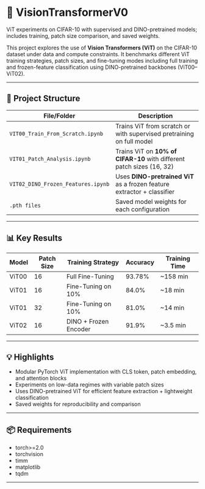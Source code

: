 # 🚀 VisionTransformerV0
ViT experiments on CIFAR-10 with supervised and DINO-pretrained models; includes training, patch size comparison, and saved weights.

This project explores the use of **Vision Transformers (ViT)** on the CIFAR-10 dataset under data and compute constraints. It benchmarks different ViT training strategies, patch sizes, and fine-tuning modes including full training and frozen-feature classification using DINO-pretrained backbones (ViT00–ViT02).

---

## 📂 Project Structure

| File/Folder                          | Description                                                              |
|-------------------------------------|--------------------------------------------------------------------------|
| `VIT00_Train_From_Scratch.ipynb`    | Trains ViT from scratch or with supervised pretraining on full model     |
| `VIT01_Patch_Analysis.ipynb`        | Trains ViT on **10% of CIFAR-10** with different patch sizes (16, 32)    |
| `VIT02_DINO_Frozen_Features.ipynb`  | Uses **DINO-pretrained ViT** as a frozen feature extractor + classifier  |
| `.pth files`                        | Saved model weights for each configuration                               |

---

## 📊 Key Results

| Model  | Patch Size | Training Strategy        | Accuracy | Training Time |
|--------|------------|--------------------------|----------|----------------|
| ViT00  | 16         | Full Fine-Tuning         | 93.78%   | ~158 min       |
| ViT01  | 16         | Fine-Tuning on 10%       | 84.0%    | ~18 min         |
| ViT01  | 32         | Fine-Tuning on 10%       | 81.0%    | ~14 min       |
| ViT02  | 16         | DINO + Frozen Encoder    | 91.9%    | ~3.5 min       |

---

## 💡 Highlights

- Modular PyTorch ViT implementation with CLS token, patch embedding, and attention blocks
- Experiments on low-data regimes with variable patch sizes
- Uses DINO-pretrained ViT for efficient feature extraction + lightweight classification
- Saved weights for reproducibility and comparison

---

## 📦 Requirements

- torch>=2.0
- torchvision
- timm
- matplotlib
- tqdm

---


